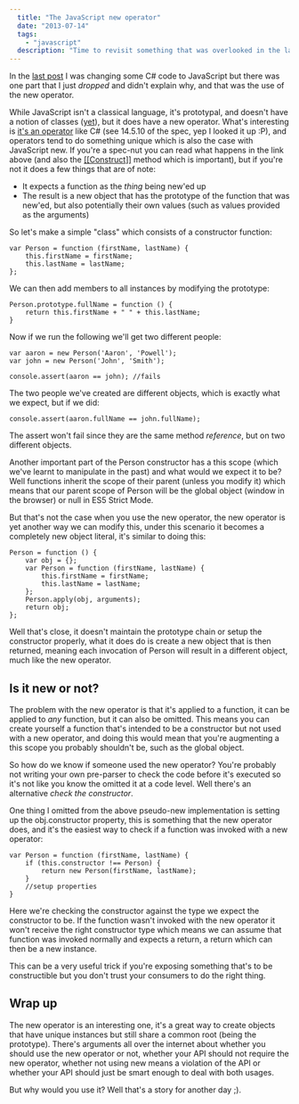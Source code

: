 ```yaml
---
  title: "The JavaScript new operator"
  date: "2013-07-14"
  tags: 
    - "javascript"
  description: "Time to revisit something that was overlooked in the last post, the `new` operator in JavaScript and what it does."
---
```


In the [last post](/posts/2013-07-10-implementing-indexers-in-javascript.html) I was changing some C# code to JavaScript but there was one part that I just _dropped_ and didn't explain why, and that was the use of the new operator.

While JavaScript isn't a classical language, it's prototypal, and doesn't have a notion of classes ([yet](http://wiki.ecmascript.org/doku.php?id=strawman:maximally_minimal_classes)), but it does have a new operator. What's interesting is [it's an operator](http://www.ecma-international.org/ecma-262/5.1/#sec-11.2.2) like C# (see 14.5.10 of the spec, yep I looked it up :P), and operators tend to do something unique which is also the case with JavaScript new. If you're a spec-nut you can read what happens in the link above (and also the [[[Construct]]](http://www.ecma-international.org/ecma-262/5.1/#sec-13.2.2) method which is important), but if you're not it does a few things that are of note:

* It expects a function as the _thing_ being new'ed up
* The result is a new object that has the prototype of the function that was new'ed, but also potentially their own values (such as values provided as the arguments)

So let's make a simple "class" which consists of a constructor function:

    var Person = function (firstName, lastName) {
        this.firstName = firstName;
        this.lastName = lastName;
    }; 

We can then add members to all instances by modifying the prototype:

    Person.prototype.fullName = function () {
        return this.firstName + " " + this.lastName;
    }

Now if we run the following we'll get two different people:

    var aaron = new Person('Aaron', 'Powell');
    var john = new Person('John', 'Smith');

    console.assert(aaron == john); //fails

The two people we've created are different objects, which is exactly what we expect, but if we did:

    console.assert(aaron.fullName == john.fullName);

The assert won't fail since they are the same method _reference_, but on two different objects.

Another important part of the Person constructor has a this scope (which we've learnt to manipulate in the past) and what would we expect it to be? Well functions inherit the scope of their parent (unless you modify it) which means that our parent scope of Person will be the global object (window in the browser) or null in ES5 Strict Mode.

But that's not the case when you use the new operator, the new operator is yet another way we can modify this, under this scenario it becomes a completely new object literal, it's similar to doing this:

    Person = function () {
        var obj = {};
        var Person = function (firstName, lastName) {
            this.firstName = firstName;
            this.lastName = lastName;
        };
        Person.apply(obj, arguments);
        return obj;
    };
 
Well that's close, it doesn't maintain the prototype chain or setup the constructor properly, what it does do is create a new object that is then returned, meaning each invocation of Person will result in a different object, much like the new operator.

## Is it new or not?

The problem with the new operator is that it's applied to a function, it can be applied to _any_ function, but it can also be omitted. This means you can create yourself a function that's intended to be a constructor but not used with a new operator, and doing this would mean that you're augmenting a this scope you probably shouldn't be, such as the global object.

So how do we know if someone used the new operator? You're probably not writing your own pre-parser to check the code before it's executed so it's not like you know the omitted it at a code level. Well there's an alternative *check the constructor*.

One thing I omitted from the above pseudo-new implementation is setting up the obj.constructor property, this is something that the new operator does, and it's the easiest way to check if a function was invoked with a new operator:

    var Person = function (firstName, lastName) {
        if (this.constructor !== Person) {
            return new Person(firstName, lastName);
        }
        //setup properties
    }
 
Here we're checking the constructor against the type we expect the constructor to be. If the function wasn't invoked with the new operator it won't receive the right constructor type which means we can assume that function was invoked normally and expects a return, a return which can then be a new instance.

This can be a very useful trick if you're exposing something that's to be constructible but you don't trust your consumers to do the right thing.

## Wrap up

The new operator is an interesting one, it's a great way to create objects that have unique instances but still share a common root (being the prototype). There's arguments all over the internet about whether you should use the new operator or not, whether your API should not require the new operator, whether not using new means a violation of the API or whether your API should just be smart enough to deal with both usages.

But why would you use it? Well that's a story for another day ;).
